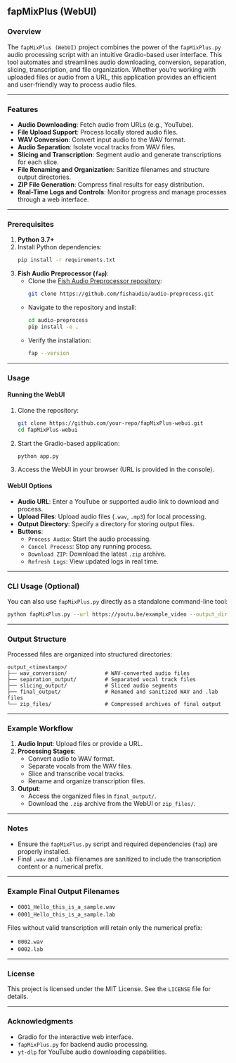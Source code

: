 ## fapMixPlus (WebUI)

### Overview
The `fapMixPlus (WebUI)` project combines the power of the `fapMixPlus.py` audio processing script with an intuitive Gradio-based user interface. This tool automates and streamlines audio downloading, conversion, separation, slicing, transcription, and file organization. Whether you’re working with uploaded files or audio from a URL, this application provides an efficient and user-friendly way to process audio files.

---

### Features
- **Audio Downloading**: Fetch audio from URLs (e.g., YouTube).
- **File Upload Support**: Process locally stored audio files.
- **WAV Conversion**: Convert input audio to the WAV format.
- **Audio Separation**: Isolate vocal tracks from WAV files.
- **Slicing and Transcription**: Segment audio and generate transcriptions for each slice.
- **File Renaming and Organization**: Sanitize filenames and structure output directories.
- **ZIP File Generation**: Compress final results for easy distribution.
- **Real-Time Logs and Controls**: Monitor progress and manage processes through a web interface.

---

### Prerequisites
1. **Python 3.7+**
2. Install Python dependencies:
   ```bash
   pip install -r requirements.txt
   ```
3. **Fish Audio Preprocessor (`fap`)**:
   - Clone the [Fish Audio Preprocessor repository](https://github.com/fishaudio/audio-preprocess):
     ```bash
     git clone https://github.com/fishaudio/audio-preprocess.git
     ```
   - Navigate to the repository and install:
     ```bash
     cd audio-preprocess
     pip install -e .
     ```
   - Verify the installation:
     ```bash
     fap --version
     ```

---

### Usage

#### Running the WebUI
1. Clone the repository:
   ```bash
   git clone https://github.com/your-repo/fapMixPlus-webui.git
   cd fapMixPlus-webui
   ```
2. Start the Gradio-based application:
   ```bash
   python app.py
   ```
3. Access the WebUI in your browser (URL is provided in the console).

#### WebUI Options
- **Audio URL**: Enter a YouTube or supported audio link to download and process.
- **Upload Files**: Upload audio files (`.wav`, `.mp3`) for local processing.
- **Output Directory**: Specify a directory for storing output files.
- **Buttons**:
  - `Process Audio`: Start the audio processing.
  - `Cancel Process`: Stop any running process.
  - `Download ZIP`: Download the latest `.zip` archive.
  - `Refresh Logs`: View updated logs in real time.

---

### CLI Usage (Optional)
You can also use `fapMixPlus.py` directly as a standalone command-line tool:
```bash
python fapMixPlus.py --url https://youtu.be/example_video --output_dir my_output
```

---

### Output Structure
Processed files are organized into structured directories:
```
output_<timestamp>/
├── wav_conversion/            # WAV-converted audio files
├── separation_output/         # Separated vocal track files
├── slicing_output/            # Sliced audio segments
├── final_output/              # Renamed and sanitized WAV and .lab files
└── zip_files/                 # Compressed archives of final output
```

---

### Example Workflow
1. **Audio Input**: Upload files or provide a URL.
2. **Processing Stages**:
   - Convert audio to WAV format.
   - Separate vocals from the WAV files.
   - Slice and transcribe vocal tracks.
   - Rename and organize transcription files.
3. **Output**:
   - Access the organized files in `final_output/`.
   - Download the `.zip` archive from the WebUI or `zip_files/`.

---

### Notes
- Ensure the `fapMixPlus.py` script and required dependencies (`fap`) are properly installed.
- Final `.wav` and `.lab` filenames are sanitized to include the transcription content or a numerical prefix.

---

### Example Final Output Filenames
- `0001_Hello_this_is_a_sample.wav`
- `0001_Hello_this_is_a_sample.lab`

Files without valid transcription will retain only the numerical prefix:
- `0002.wav`
- `0002.lab`

---

### License
This project is licensed under the MIT License. See the `LICENSE` file for details.

---

### Acknowledgments
- Gradio for the interactive web interface.
- `fapMixPlus.py` for backend audio processing.
- `yt-dlp` for YouTube audio downloading capabilities.